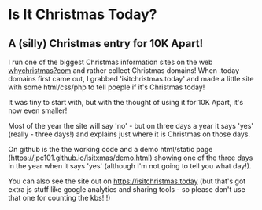# Is It Christmas Today?

## A (silly) Christmas entry for 10K Apart!

I run one of the biggest Christmas information sites on the web [whychristmas?com](http:/www.whychristmas.com) and rather collect Christmas domains! When .today domains first came out, I grabbed 'isitchristmas.today' and made a little site with some html/css/php to tell poeple if it's Christmas today!

It was tiny to start with, but with the thought of using it for 10K Apart, it's now even smaller!

Most of the year the site will say 'no' - but on three days a year it says 'yes' (really - three days!) and explains just where it is Christmas on those days.

On github is the the working code and a demo html/static page (https://jpc101.github.io/isitxmas/demo.html) showing one of the three days in the year when it says 'yes' (although I'm not going to tell you what day!).

You can also see the site out on https://isitchristmas.today (but that's got extra js stuff like google analytics and sharing tools - so please don't use that one for counting the kbs!!!)
